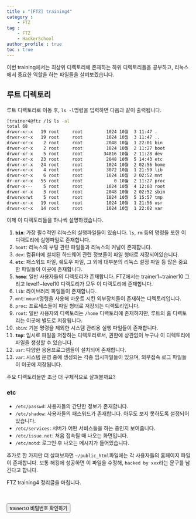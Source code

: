 ```yaml
---
title : "[FTZ] training4"
category : 
    - FTZ
tag : 
    - FTZ
    - HackerSchool
author_profile : true
toc : true
---
```


이번 training에서는 최상위 디렉토리에 존재하는 하위 디렉토리들을 공부하고, 리눅스에서 중요한 역할을 하는 파일들을 살펴보겠습니다.

## 루트 디렉토리
루트 디렉토리로 이동 후, <code>ls -l</code>명령을 입력하면 다음과 같이 출력됩니다.
```sh
[trainer4@ftz /]$ ls -al
total 68
drwxr-xr-x   19 root     root         1024 10월  3 11:47 .
drwxr-xr-x   19 root     root         1024 10월  3 11:47 ..
drwxr-xr-x    2 root     root         2048 10월  1 22:01 bin
drwxr-xr-x    2 root     root         1024 10월  2 11:27 boot
drwxr-xr-x    5 root     root        34816 10월  2 11:28 dev
drwxr-xr-x   23 root     root         2048 10월  5 14:43 etc
drwxr-xr-x   24 root     root         1024 10월  2 02:56 home
drwxr-xr-x    4 root     root         3072 10월  1 21:59 lib
drwxr-xr-x    6 root     root         1024 10월  2 02:52 mnt
dr-xr-xr-x   55 root     root            0 10월  2 11:27 proc
drwxr-x---    5 root     root         1024 10월  4 12:03 root
drwxr-xr-x    3 root     root         2048 10월  2 02:52 sbin
drwxrwxrwt    5 root     root         1024 10월  5 15:57 tmp
drwxr-xr-x   19 root     root         1024 10월  1 21:56 usr
drwxr-xr-x   14 root     root         1024 10월  1 22:02 var
```
이제 이 디렉토리들을 하나씩 설명하겠습니다.

1. <code><strong>bin</strong></code>: 가장 필수적인 리눅스의 실행파일들이 있습니다. <code>ls</code>, <code>rm</code> 등의 명령들 또한 이 디렉토리에 실행파일로 존재합니다.
2. <code>boot</code>: 리눅스의 부팅 관련 파일들과 리눅스의 커널이 존재합니다.
3. <code>dev</code>: 컴퓨터에 설치된 하드웨어 관련 정보들이 파일 형태로 저장되어있습니다.
4. <code><strong>etc</strong></code>: 패스워드 파일, 쉐도우 파일, 그 외에 대부분의 리눅스 설정 파일 등 많은 중요한 파일들이 이곳에 존재합니다. 
5. <code><strong>home</strong></code>: 일반 사용자들의 디렉토리가 존재합니다. FTZ에서는 trainer1~trainer10 그리고 level1~level10 디렉토리가 모두 이 디렉토리에 존재합니다.
6. <code>lib</code>: 라이브러리 파일들이 존재합니다.
7. <code>mnt</code>: <code>mount</code>명령을 사용해 마운트 시킨 외부장치들이 존재하는 디렉토리입니다.
8. <code>proc</code>: 프로세스들이 파일 형태로 저장되는 디렉토리입니다.
9. <code>root</code>: 일반 사용자의 디렉토리는 <code>/home</code> 디렉토리에 존재하지만, 루트의 홈 디렉토리는 이곳에 별도로 저장됩니다.
10. <code>sbin</code>: 기본 명령을 제외한 시스템 관리용 실행 파일들이 존재합니다.
11. <code><strong>tmp</strong></code>: 임시로 파일을 저장하는 디렉토리로서, 권한에 상관없이 누구나 이 디렉토리에 파일을 생성할 수 있습니다.
12. <code>usr</code>: 다양한 응용프로그램들이 설치되어 존재합니다.
13. <code>var</code>: 시스템 운영 중에 생성되는 각종 임시파일들이 있으며, 외부접속 로그 파일들이 이곳에 저장됩니다.

주요 디렉토리들만 조금 더 구체적으로 살펴볼까요?


### etc
* <code>/etc/passwd</code>: 사용자들의 간단한 정보가 존재합니다.
* <code>/etc/shadow</code>: 사용자들의 패스워드가 존재합니다. 아무도 보지 못하도록 설정되어 있습니다.
* <code>/etc/services</code>: 서버가 어떤 서비스들을 하는 중인지 보여줍니다.
* <code>/etc/issue.net</code>: 처음 접속될 때 나오는 화면입니다.
* <code>/etc/motd</code>: 로그인 후 나오는 메시지가 들어있습니다.

추가로 한 가지만 더 살펴보자면 <code>~/public_html</code>파일에는 각 사용자들의 홈페이지 파일이 존재합니다. 보통 해킹에 성공하면 이 파일을 수정해, <code>hacked by xxx</code>라는 문구를 남긴다고 합니다.


FTZ training4 정리글을 마칩니다. <br><br><br>



<button type="button" onclick="myFunction()" id="btn" class="btn btn--primary btn--small">trainer10 비밀번호 확인하기</button>
<strong id="str"></strong>
<script>
function myFunction() { 
  document.getElementById("str").innerHTML = "&nbsp;&nbsp;goodluck";
}
</script>

